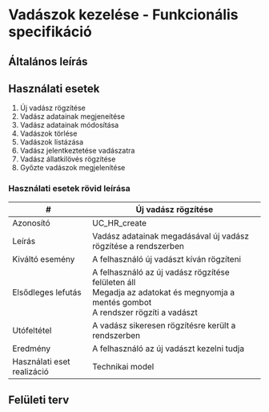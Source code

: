 # Vadászok kezelése - Funkcionális specifikáció

## Általános leírás

## Használati esetek
1. Új vadász rögzítése
2. Vadász adatainak megjeneítése
3. Vadász adatainak módosítása
4. Vadászok törlése
5. Vadászok listázása
6. Vadász jelentkeztetése vadászatra
7. Vadász állatkilövés rögzítése
8. Győzte vadászok megjelenítése

### Használati esetek rövid leírása
| #                          | Új vadász rögzítése                                                                                                                            |
|----------------------------|------------------------------------------------------------------------------------------------------------------------------------------------|
| Azonosító                  | UC_HR_create                                                                                                                                   |
| Leírás                     | Vadász adatainak megadásával új vadász rögzítése a rendszerben                                                                                 |
| Kiváltó esemény            | A felhasználó új vadászt kíván rögzíteni                                                                                                       |
| Elsődleges lefutás         | A felhasználó az új vadász rögzítése felületen áll   <br/> Megadja az adatokat és megnyomja a mentés gombot <br/> A rendszer rögzíti a vadászt |
| Utófeltétel                | A vadász sikeresen rögzítésre került a rendszerben                                                                                             |
| Eredmény                   | A felhasználó az új vadászt kezelni tudja                                                                                                      |
| Használati eset realizáció | Technikai model                                                                                                                                |

## Felületi terv